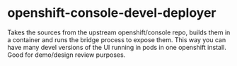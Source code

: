 # openshift-console-devel-deployer
Takes the sources from the upstream openshift/console repo, builds them in a container and runs the bridge process to expose them. This way you can have many devel versions of the UI running in pods in one openshift install. Good for demo/design review purposes.
